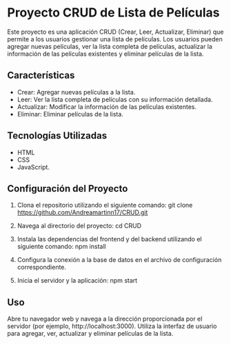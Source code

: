 # Proyecto CRUD de Lista de Películas

Este proyecto es una aplicación CRUD (Crear, Leer, Actualizar, Eliminar) que permite a los usuarios gestionar una lista de películas. Los usuarios pueden agregar nuevas películas, ver la lista completa de películas, actualizar la información de las películas existentes y eliminar películas de la lista.

## Características

- Crear: Agregar nuevas películas a la lista.
- Leer: Ver la lista completa de películas con su información detallada.
- Actualizar: Modificar la información de las películas existentes.
- Eliminar: Eliminar películas de la lista.

## Tecnologías Utilizadas

- HTML
- CSS
- JavaScript.

## Configuración del Proyecto

1. Clona el repositorio utilizando el siguiente comando: git clone https://github.com/Andreamartinn17/CRUD.git

2. Navega al directorio del proyecto: cd CRUD

3. Instala las dependencias del frontend y del backend utilizando el siguiente comando: npm install

4. Configura la conexión a la base de datos en el archivo de configuración correspondiente.

5. Inicia el servidor y la aplicación: npm start

## Uso

Abre tu navegador web y navega a la dirección proporcionada por el servidor (por ejemplo, http://localhost:3000). Utiliza la interfaz de usuario para agregar, ver, actualizar y eliminar películas de la lista.